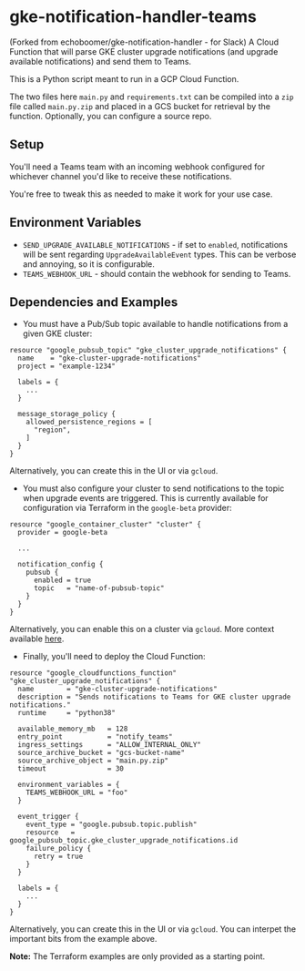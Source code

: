 # gke-notification-handler-teams

(Forked from echoboomer/gke-notification-handler - for Slack)
A Cloud Function that will parse GKE cluster upgrade notifications (and upgrade available notifications) and send them to Teams.

This is a Python script meant to run in a GCP Cloud Function.

The two files here `main.py` and `requirements.txt` can be compiled into a `zip` file called `main.py.zip` and placed in a GCS bucket for retrieval by the function. Optionally, you can configure a source repo.

## Setup

You'll need a Teams team with an incoming webhook configured for whichever channel you'd like to receive these notifications.

You're free to tweak this as needed to make it work for your use case.

## Environment Variables

- `SEND_UPGRADE_AVAILABLE_NOTIFICATIONS` - if set to `enabled`, notifications will be sent regarding `UpgradeAvailableEvent` types. This can be verbose and annoying, so it is configurable.
- `TEAMS_WEBHOOK_URL` - should contain the webhook for sending to Teams.

## Dependencies and Examples

- You must have a Pub/Sub topic available to handle notifications from a given GKE cluster:

```hcl
resource "google_pubsub_topic" "gke_cluster_upgrade_notifications" {
  name    = "gke-cluster-upgrade-notifications"
  project = "example-1234"

  labels = {
    ...
  }

  message_storage_policy {
    allowed_persistence_regions = [
      "region",
    ]
  }
}
```

Alternatively, you can create this in the UI or via `gcloud`.

- You must also configure your cluster to send notifications to the topic when upgrade events are triggered. This is currently available for configuration via Terraform in the `google-beta` provider:

```hcl
resource "google_container_cluster" "cluster" {
  provider = google-beta

  ...

  notification_config {
    pubsub {
      enabled = true
      topic   = "name-of-pubsub-topic"
    }
  }
}
```

Alternatively, you can enable this on a cluster via `gcloud`. More context available [here](https://cloud.google.com/kubernetes-engine/docs/how-to/cluster-upgrade-notifications#enabling_upgrade_notifications).

- Finally, you'll need to deploy the Cloud Function:
  
```hcl
resource "google_cloudfunctions_function" "gke_cluster_upgrade_notifications" {
  name        = "gke-cluster-upgrade-notifications"
  description = "Sends notifications to Teams for GKE cluster upgrade notifications."
  runtime     = "python38"

  available_memory_mb   = 128
  entry_point           = "notify_teams"
  ingress_settings      = "ALLOW_INTERNAL_ONLY"
  source_archive_bucket = "gcs-bucket-name"
  source_archive_object = "main.py.zip"
  timeout               = 30

  environment_variables = {
    TEAMS_WEBHOOK_URL = "foo"
  }

  event_trigger {
    event_type = "google.pubsub.topic.publish"
    resource   = google_pubsub_topic.gke_cluster_upgrade_notifications.id
    failure_policy {
      retry = true
    }
  }

  labels = {
    ...
  }
}
```

Alternatively, you can create this in the UI or via `gcloud`. You can interpet the important bits from the example above.

**Note:** The Terraform examples are only provided as a starting point.
